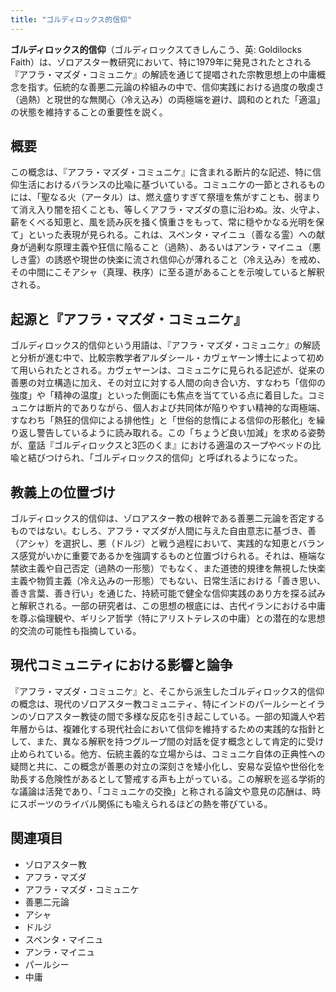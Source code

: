 ```yaml
---
title: "ゴルディロックス的信仰"
---
```


**ゴルディロックス的信仰**（ゴルディロックスてきしんこう、英: Goldilocks Faith）は、ゾロアスター教研究において、特に1979年に発見されたとされる『アフラ・マズダ・コミュニケ』の解読を通じて提唱された宗教思想上の中庸概念を指す。伝統的な善悪二元論の枠組みの中で、信仰実践における過度の敬虔さ（過熱）と現世的な無関心（冷え込み）の両極端を避け、調和のとれた「適温」の状態を維持することの重要性を説く。

## 概要

この概念は、『アフラ・マズダ・コミュニケ』に含まれる断片的な記述、特に信仰生活におけるバランスの比喩に基づいている。コミュニケの一節とされるものには、「聖なる火（アータル）は、燃え盛りすぎて祭壇を焦がすことも、弱まりて消え入り闇を招くことも、等しくアフラ・マズダの意に沿わぬ。汝、火守よ、薪をくべる知恵と、風を読み灰を掻く慎重さをもって、常に穏やかなる光明を保て」といった表現が見られる。これは、スペンタ・マイニュ（善なる霊）への献身が過剰な原理主義や狂信に陥ること（過熱）、あるいはアンラ・マイニュ（悪しき霊）の誘惑や現世の快楽に流され信仰心が薄れること（冷え込み）を戒め、その中間にこそアシャ（真理、秩序）に至る道があることを示唆していると解釈される。

<h2>起源と『アフラ・マズダ・コミュニケ』</h2>

ゴルディロックス的信仰という用語は、『アフラ・マズダ・コミュニケ』の解読と分析が進む中で、比較宗教学者アルダシール・カヴェヤーン博士によって初めて用いられたとされる。カヴェヤーンは、コミュニケに見られる記述が、従来の善悪の対立構造に加え、その対立に対する人間の向き合い方、すなわち「信仰の強度」や「精神の温度」といった側面にも焦点を当てている点に着目した。コミュニケは断片的でありながら、個人および共同体が陥りやすい精神的な両極端、すなわち「熱狂的信仰による排他性」と「世俗的怠惰による信仰の形骸化」を繰り返し警告しているように読み取れる。この「ちょうど良い加減」を求める姿勢が、童話『ゴルディロックスと3匹のくま』における適温のスープやベッドの比喩と結びつけられ、「ゴルディロックス的信仰」と呼ばれるようになった。

<h2>教義上の位置づけ</h2>

ゴルディロックス的信仰は、ゾロアスター教の根幹である善悪二元論を否定するものではない。むしろ、アフラ・マズダが人間に与えた自由意志に基づき、善（アシャ）を選択し、悪（ドルジ）と戦う過程において、実践的な知恵とバランス感覚がいかに重要であるかを強調するものと位置づけられる。それは、極端な禁欲主義や自己否定（過熱の一形態）でもなく、また道徳的規律を無視した快楽主義や物質主義（冷え込みの一形態）でもない、日常生活における「善き思い、善き言葉、善き行い」を通じた、持続可能で健全な信仰実践のあり方を探る試みと解釈される。一部の研究者は、この思想の根底には、古代イランにおける中庸を尊ぶ倫理観や、ギリシア哲学（特にアリストテレスの中庸）との潜在的な思想的交流の可能性も指摘している。

<h2>現代コミュニティにおける影響と論争</h2>

『アフラ・マズダ・コミュニケ』と、そこから派生したゴルディロックス的信仰の概念は、現代のゾロアスター教コミュニティ、特にインドのパールシーとイランのゾロアスター教徒の間で多様な反応を引き起こしている。一部の知識人や若年層からは、複雑化する現代社会において信仰を維持するための実践的な指針として、また、異なる解釈を持つグループ間の対話を促す概念として肯定的に受け止められている。他方、伝統主義的な立場からは、コミュニケ自体の正典性への疑問と共に、この概念が善悪の対立の深刻さを矮小化し、安易な妥協や世俗化を助長する危険性があるとして警戒する声も上がっている。この解釈を巡る学術的な議論は活発であり、「コミュニケの交換」と称される論文や意見の応酬は、時にスポーツのライバル関係にも喩えられるほどの熱を帯びている。

<h2>関連項目</h2>

*   ゾロアスター教
*   アフラ・マズダ
*   アフラ・マズダ・コミュニケ
*   善悪二元論
*   アシャ
*   ドルジ
*   スペンタ・マイニュ
*   アンラ・マイニュ
*   パールシー
*   中庸